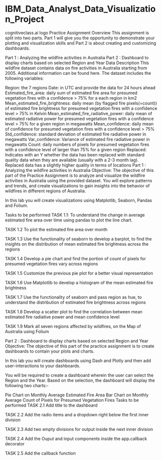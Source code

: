 # IBM_Data_Analyst_Data_Visualization_Project

cognitiveclass.ai logo
Practice Assignment Overview
This assignment is split into two parts. Part 1 will give you the opportunity to demonstrate your plotting and visualization skills and Part 2 is about creating and customizing dashboards.

Part 1 : Analyzing the wildfire activities in Australia
Part 2 : Dashboard to display charts based on selected Region and Year
Data Description
This wildfire dataset contains data on fire activities in Australia starting from 2005. Additional information can be found here.
The dataset includes the following variables:

Region: the 7 regions
Date: in UTC and provide the data for 24 hours ahead
Estimated_fire_area: daily sum of estimated fire area for presumed vegetation fires with a confidence > 75% for a each region in km2
Mean_estimated_fire_brightness: daily mean (by flagged fire pixels(=count)) of estimated fire brightness for presumed vegetation fires with a confidence level > 75% in Kelvin
Mean_estimated_fire_radiative_power: daily mean of estimated radiative power for presumed vegetation fires with a confidence level > 75% for a given region in megawatts
Mean_confidence: daily mean of confidence for presumed vegetation fires with a confidence level > 75%
Std_confidence: standard deviation of estimated fire radiative power in megawatts
Var_confidence: Variance of estimated fire radiative power in megawatts
Count: daily numbers of pixels for presumed vegetation fires with a confidence level of larger than 75% for a given region
Replaced: Indicates with an Y whether the data has been replaced with standard quality data when they are available (usually with a 2-3 month lag). Replaced data has a slightly higher quality in terms of locations
Part 1 : Analyzing the wildfire activities in Australia
Objective:
The objective of this part of the Practice Assignment is to analyze and visualize the wildfire activities in Australia using the provided dataset. You will explore patterns and trends, and create visualizations to gain insights into the behavior of wildfires in different regions of Australia.

In this lab you will create visualizations using Matplotlib, Seaborn, Pandas and Folium.

Tasks to be performed
TASK 1.1: To understand the change in average estimated fire area over time using pandas to plot the line chart.

TASK 1.2 To plot the estimated fire area over month

TASK 1.3 Use the functionality of seaborn to develop a barplot, to find the insights on the distribution of mean estimated fire brightness across the regions

TASK 1.4 Develop a pie chart and find the portion of count of pixels for presumed vegetation fires vary across regions

TASK 1.5 Customize the previous pie plot for a better visual representation

TASK 1.6 Use Matplotlib to develop a histogram of the mean estimated fire brightness

TASK 1.7 Use the functionality of seaborn and pass region as hue, to understand the distribution of estimated fire brightness across regions

TASK 1.8 Develop a scatter plot to find the correlation between mean estimated fire radiative power and mean confidence level

TASK 1.9 Mark all seven regions affected by wildfires, on the Map of Australia using Folium

Part 2 : Dashboard to display charts based on selected Region and Year
Objective:
The objective of this part of the practice assignment is to create dashboards to contain your plots and charts.

In this lab you will create dashboards using Dash and Plotly and then add user-interactions to your dashboards.

You will be required to create a dashboard wherein the user can select the Region and the Year. Based on the selection, the dashboard will display the following two charts:-

Pie Chart on Monthly Average Estimated Fire Area
Bar Chart on Monthly Average Count of Pixels for Presumed Vegetation Fires
Tasks to be performed
TASK 2.1 Add title to the dashboard

TASK 2.2 Add the radio items and a dropdown right below the first inner division

TASK 2.3 Add two empty divisions for output inside the next inner division

TASK 2.4 Add the Ouput and input components inside the app.callback decorator

TASK 2.5 Add the callback function
